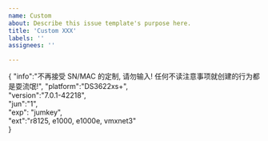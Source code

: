 ```yaml
---
name: Custom
about: Describe this issue template's purpose here.
title: 'Custom XXX'
labels: ''
assignees: ''

---
```


{
    "info":"不再接受 SN/MAC 的定制, 请勿输入! 任何不读注意事项就创建的行为都是耍流氓!",
    "platform":"DS3622xs+",  
    "version":"7.0.1-42218",  
    "jun":"1",  
    "exp": "jumkey",  
    "ext":"r8125, e1000, e1000e, vmxnet3"  
}
